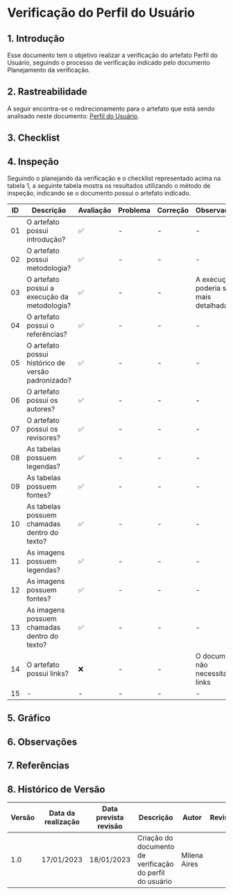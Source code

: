 # Verificação do Perfil do Usuário

## 1. Introdução 
Esse documento tem o objetivo realizar a verificação do artefato Perfil do Usuário, seguindo o processo de verificação indicado pelo documento Planejamento da verificação.

## 2. Rastreabilidade 
A seguir encontra-se o redirecionamento para o artefato que está sendo analisado neste documento:  <a href="https://interacao-humano-computador.github.io/2022.2-Aprender3/analise_de_requisitos/perfil_do_usuario/">Perfil do Usuário</a>.

## 3. Checklist

## 4. Inspeção 
Seguindo o planejando da verificação e o checklist representado acima na tabela 1, a seguinte tabela mostra os resultados utilizando o método de inspeção, indicando se o documento possui o artefato indicado. 

| ID | Descrição | Avaliação | Problema | Correção | Observações |
|----|-----------|-----------|----------|----------|-------------|
| 01 | O artefato possui introdução? | ✅ | - | - | - |
| 02 | O artefato possui metodologia? | ✅ | - | - | - |
| 03 | O artefato possui a execução da metodologia? | ✅ | - | - | A execução poderia ser mais detalhada |
| 04 | O artefato possui o referências? | ✅ | - | - | - |
| 05 | O artefato possui histórico de versão padronizado? | ✅ | - | - | - |
| 06 | O artefato possui os autores? | ✅ | - | - | - |
| 07 | O artefato possui os revisores? | ✅ | - | - | - |
| 08 | As tabelas possuem legendas? | ✅ | - | - | - |
| 09 | As tabelas possuem fontes? | ✅ | - | - | - |
| 10 | As tabelas possuem chamadas dentro do texto? | ✅ | - | - | - |
| 11 | As imagens possuem legendas? | ✅ | - | - | - |
| 12 | As imagens possuem fontes? | ✅ | - | - | - |
| 13 | As imagens possuem chamadas dentro do texto? | ✅ | - | - | - |
| 14 | O artefato possui links? | ❌ | - | - | O documento não necessita de links |
| 15 | - | - | - | - | - |

## 5. Gráfico 

## 6. Observações 

## 7. Referências  

## 8. Histórico de Versão

| Versão | Data da realização | Data prevista revisão | Descrição | Autor | Revisor |
|--------|------|------|-----------|-------|---------|
| 1.0    | 17/01/2023 | 18/01/2023 | Criação do documento de verificação do perfil do usuário| Milena Aires |  |
